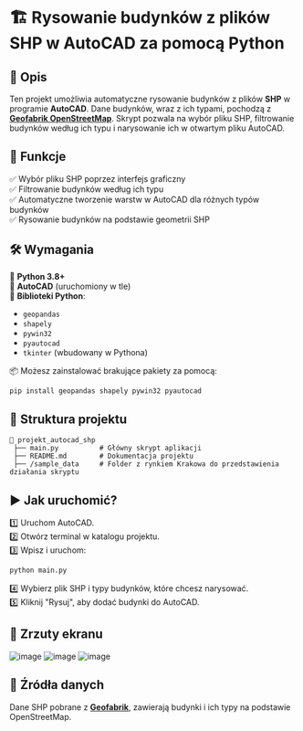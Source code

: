 # 🏗️ Rysowanie budynków z plików SHP w AutoCAD za pomocą Python

## 📌 Opis
Ten projekt umożliwia automatyczne rysowanie budynków z plików **SHP** w programie **AutoCAD**. Dane budynków, wraz z ich typami, pochodzą z **[Geofabrik OpenStreetMap](https://download.geofabrik.de/europe.html)**. Skrypt pozwala na wybór pliku SHP, filtrowanie budynków według ich typu i narysowanie ich w otwartym pliku AutoCAD.

## 🚀 Funkcje
✅ Wybór pliku SHP poprzez interfejs graficzny  
✅ Filtrowanie budynków według ich typu  
✅ Automatyczne tworzenie warstw w AutoCAD dla różnych typów budynków  
✅ Rysowanie budynków na podstawie geometrii SHP  

## 🛠️ Wymagania
🔹 **Python 3.8+**  
🔹 **AutoCAD** (uruchomiony w tle)  
🔹 **Biblioteki Python**:
- `geopandas`
- `shapely`
- `pywin32`
- `pyautocad`
- `tkinter` (wbudowany w Pythona)

📦 Możesz zainstalować brakujące pakiety za pomocą:
```bash
pip install geopandas shapely pywin32 pyautocad
```

## 📂 Struktura projektu
```
📁 projekt_autocad_shp
 ├── main.py          # Główny skrypt aplikacji
 ├── README.md        # Dokumentacja projektu
 ├── /sample_data     # Folder z rynkiem Krakowa do przedstawienia działania skryptu 
```

## ▶️ Jak uruchomić?
1️⃣ Uruchom AutoCAD.  
2️⃣ Otwórz terminal w katalogu projektu.  
3️⃣ Wpisz i uruchom:
```bash
python main.py
```
4️⃣ Wybierz plik SHP i typy budynków, które chcesz narysować.  
5️⃣ Kliknij "Rysuj", aby dodać budynki do AutoCAD.  

## 📸 Zrzuty ekranu
![image](https://github.com/user-attachments/assets/a1258c2f-094a-4daf-ade1-554f36556796)
![image](https://github.com/user-attachments/assets/305d8690-14da-4432-9249-411d4757c6b6)
![image](https://github.com/user-attachments/assets/905f1e75-3822-49f6-9aa9-b73c338cf415)




## 📌 Źródła danych
Dane SHP pobrane z **[Geofabrik](https://download.geofabrik.de/europe.html)**, zawierają budynki i ich typy na podstawie OpenStreetMap.

